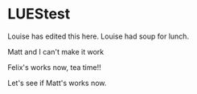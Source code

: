# LUEStest

Louise has edited this here.
Louise had soup for lunch.

Matt and I can't make it work

Felix's works now, tea time!!

Let's see if Matt's works now.